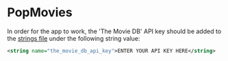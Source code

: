 # PopMovies

In order for the app to work, the 'The Movie DB' API key should be added to the [strings file](https://github.com/pablopareja/PopMovies/blob/master/app/src/main/res/values/strings.xml) under the following string value:

``` xml
<string name="the_movie_db_api_key">ENTER YOUR API KEY HERE</string>
```
